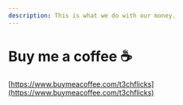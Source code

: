 ```yaml
---
description: This is what we do with our money.
---
```


# Buy me a coffee ☕

[https://www.buymeacoffee.com/t3chflicks](https://www.buymeacoffee.com/t3chflicks)

